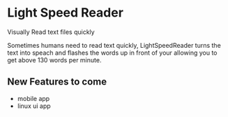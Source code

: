 # Light Speed Reader
Visually Read text files quickly

Sometimes humans need to read text quickly, LightSpeedReader turns the text into speach and flashes the 
words up in front of your allowing you to get above 130 words per minute.

## New Features to come

* mobile app
* linux ui app
